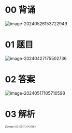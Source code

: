 # 00 背诵

![image-20240526153722949](https://cvp.oss-cn-shanghai.aliyuncs.com/picgo/202405261537801.png)



# 01 题目

![image-20240427175502736](https://cvp.oss-cn-shanghai.aliyuncs.com/picgo/202404271755797.png)



# 02 答案

![image-20240517105710598](https://cvp.oss-cn-shanghai.aliyuncs.com/picgo/202405171057654.png)



# 03 解析

<img src="https://cvp.oss-cn-shanghai.aliyuncs.com/picgo/202405171244875.png" alt="image-20240517124435363" style="zoom:50%;" />
